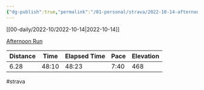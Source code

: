 ```yaml
---
{"dg-publish":true,"permalink":"/01-personal/strava/2022-10-14-afternoon-run/"}
---
```



[[00-daily/2022-10/2022-10-14\|2022-10-14]]

[Afternoon Run](https://www.strava.com/activities/7963875853)

| Distance | Time  | Elapsed Time | Pace | Elevation |
| -------- | ----- | ------------ | ---- | --------- |
| 6.28     | 48:10 | 48:23        | 7:40 | 468       |




#strava
